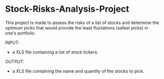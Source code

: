 # Stock-Risks-Analysis-Project
This project is made to assess the risks of a list of stocks and determine the optimum picks that would provide the least fluctations (safest picks) in one's portfolio.

INPUT:
- a XLS file containing a list of stock tickers.

OUTPUT:
- a XLS file containing the name and quantity of the stocks to pick.

